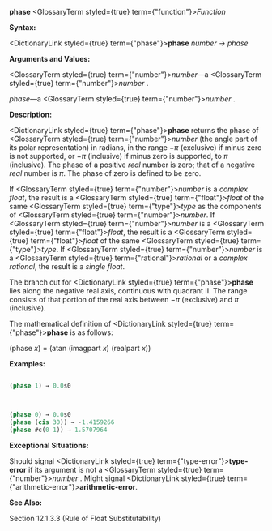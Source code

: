 **phase** <GlossaryTerm styled={true} term={"function"}><i>Function</i></GlossaryTerm> 



**Syntax:** 



<DictionaryLink styled={true} term={"phase"}><b>phase</b></DictionaryLink> *number → phase* 



**Arguments and Values:** 



<GlossaryTerm styled={true} term={"number"}><i>number</i></GlossaryTerm>—a <GlossaryTerm styled={true} term={"number"}><i>number</i></GlossaryTerm> . 



*phase*—a <GlossaryTerm styled={true} term={"number"}><i>number</i></GlossaryTerm> . 



**Description:** 



<DictionaryLink styled={true} term={"phase"}><b>phase</b></DictionaryLink> returns the phase of <GlossaryTerm styled={true} term={"number"}><i>number</i></GlossaryTerm> (the angle part of its polar representation) in radians, in the range *−π* (exclusive) if minus zero is not supported, or *−π* (inclusive) if minus zero is supported, to *π* (inclusive). The phase of a positive *real* number is zero; that of a negative *real* number is *π*. The phase of zero is defined to be zero. 



If <GlossaryTerm styled={true} term={"number"}><i>number</i></GlossaryTerm> is a *complex float*, the result is a <GlossaryTerm styled={true} term={"float"}><i>float</i></GlossaryTerm> of the same <GlossaryTerm styled={true} term={"type"}><i>type</i></GlossaryTerm> as the components of <GlossaryTerm styled={true} term={"number"}><i>number</i></GlossaryTerm>. If <GlossaryTerm styled={true} term={"number"}><i>number</i></GlossaryTerm> is a <GlossaryTerm styled={true} term={"float"}><i>float</i></GlossaryTerm>, the result is a <GlossaryTerm styled={true} term={"float"}><i>float</i></GlossaryTerm> of the same <GlossaryTerm styled={true} term={"type"}><i>type</i></GlossaryTerm>. If <GlossaryTerm styled={true} term={"number"}><i>number</i></GlossaryTerm> is a <GlossaryTerm styled={true} term={"rational"}><i>rational</i></GlossaryTerm> or a *complex rational*, the result is a *single float*. 



The branch cut for <DictionaryLink styled={true} term={"phase"}><b>phase</b></DictionaryLink> lies along the negative real axis, continuous with quadrant II. The range consists of that portion of the real axis between *−π* (exclusive) and *π* (inclusive). 



The mathematical definition of <DictionaryLink styled={true} term={"phase"}><b>phase</b></DictionaryLink> is as follows: 



(phase *x*) = (atan (imagpart *x*) (realpart *x*)) 



**Examples:**
```lisp

(phase 1) → 0.0s0 



(phase 0) → 0.0s0 
(phase (cis 30)) → -1.4159266 
(phase #c(0 1)) → 1.5707964 

```
**Exceptional Situations:** 



Should signal <DictionaryLink styled={true} term={"type-error"}><b>type-error</b></DictionaryLink> if its argument is not a <GlossaryTerm styled={true} term={"number"}><i>number</i></GlossaryTerm> . Might signal <DictionaryLink styled={true} term={"arithmetic-error"}><b>arithmetic-error</b></DictionaryLink>. 



**See Also:** 



Section 12.1.3.3 (Rule of Float Substitutability) 



